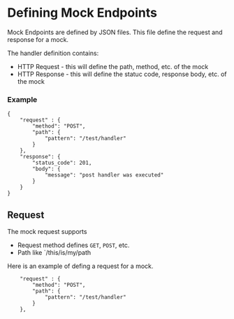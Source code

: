# Defining Mock Endpoints
Mock Endpoints are defined by JSON files.  This file define the request and response for a mock.

The handler definition contains:
* HTTP Request - this will define the path, method, etc. of the mock
* HTTP Response - this will define the statuc code, response body, etc. of the mock

### Example
```
{
    "request" : {
        "method": "POST",
        "path": {
            "pattern": "/test/handler"    
        }
    },
    "response": {
        "status_code": 201,
        "body": {
            "message": "post handler was executed"
        }
    }
}
```
## Request
The mock request supports
* Request method defines `GET`, `POST`, etc.
* Path like `/this/is/my/path

Here is an example of defing a request for a mock.

```
    "request" : {
        "method": "POST",
        "path": {
            "pattern": "/test/handler"    
        }
    },
```